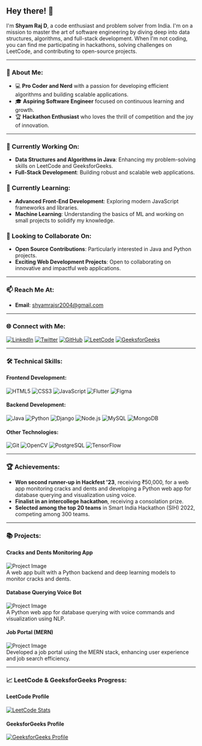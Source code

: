 ## Hey there! 👋

I'm **Shyam Raj D**, a code enthusiast and problem solver from India. I'm on a mission to master the art of software engineering by diving deep into data structures, algorithms, and full-stack development. When I'm not coding, you can find me participating in hackathons, solving challenges on LeetCode, and contributing to open-source projects.

---

### 🌱 About Me:
- 💻 **Pro Coder and Nerd** with a passion for developing efficient algorithms and building scalable applications.
- 🎓 **Aspiring Software Engineer** focused on continuous learning and growth.
- 🏆 **Hackathon Enthusiast** who loves the thrill of competition and the joy of innovation.

---

### 🔭 Currently Working On:
- **Data Structures and Algorithms in Java**: Enhancing my problem-solving skills on LeetCode and GeeksforGeeks.
- **Full-Stack Development**: Building robust and scalable web applications.

### 🌱 Currently Learning:
- **Advanced Front-End Development**: Exploring modern JavaScript frameworks and libraries.
- **Machine Learning**: Understanding the basics of ML and working on small projects to solidify my knowledge.

### 👯 Looking to Collaborate On:
- **Open Source Contributions**: Particularly interested in Java and Python projects.
- **Exciting Web Development Projects**: Open to collaborating on innovative and impactful web applications.

---

### 📫 Reach Me At:
- **Email**: [shyamrajsr2004@gmail.com](mailto:shyamrajsr2004@gmail.com)

---

### 🌐 Connect with Me:
[![LinkedIn](https://img.shields.io/badge/-LinkedIn-blue?style=flat-square&logo=LinkedIn&logoColor=white&link=https://www.linkedin.com/in/yourusername)](https://www.linkedin.com/in/yourusername)
[![Twitter](https://img.shields.io/badge/-Twitter-blue?style=flat-square&logo=Twitter&logoColor=white&link=https://twitter.com/yourusername)](https://twitter.com/yourusername)
[![GitHub](https://img.shields.io/badge/-GitHub-black?style=flat-square&logo=github&logoColor=white&link=https://github.com/yourusername)](https://github.com/yourusername)
[![LeetCode](https://img.shields.io/badge/-LeetCode-FFA116?style=flat-square&logo=leetcode&logoColor=black&link=https://leetcode.com/yourusername)](https://leetcode.com/yourusername)
[![GeeksforGeeks](https://img.shields.io/badge/-GeeksforGeeks-0F9D58?style=flat-square&logo=geeksforgeeks&logoColor=white&link=https://auth.geeksforgeeks.org/user/yourusername)](https://auth.geeksforgeeks.org/user/yourusername)

---

### 🛠️ Technical Skills:

#### Frontend Development:
![HTML5](https://img.shields.io/badge/-HTML5-E34F26?style=flat-square&logo=html5&logoColor=white)
![CSS3](https://img.shields.io/badge/-CSS3-1572B6?style=flat-square&logo=css3&logoColor=white)
![JavaScript](https://img.shields.io/badge/-JavaScript-F7DF1E?style=flat-square&logo=javascript&logoColor=black)
![Flutter](https://img.shields.io/badge/-Flutter-02569B?style=flat-square&logo=flutter)
![Figma](https://img.shields.io/badge/-Figma-F24E1E?style=flat-square&logo=figma&logoColor=white)

#### Backend Development:
![Java](https://img.shields.io/badge/-Java-007396?style=flat-square&logo=java&logoColor=white)
![Python](https://img.shields.io/badge/-Python-3776AB?style=flat-square&logo=python&logoColor=white)
![Django](https://img.shields.io/badge/-Django-092E20?style=flat-square&logo=django&logoColor=white)
![Node.js](https://img.shields.io/badge/-Node.js-339933?style=flat-square&logo=node.js&logoColor=white)
![MySQL](https://img.shields.io/badge/-MySQL-4479A1?style=flat-square&logo=mysql&logoColor=white)
![MongoDB](https://img.shields.io/badge/-MongoDB-47A248?style=flat-square&logo=mongodb&logoColor=white)

#### Other Technologies:
![Git](https://img.shields.io/badge/-Git-F05032?style=flat-square&logo=git&logoColor=white)
![OpenCV](https://img.shields.io/badge/-OpenCV-5C3EE8?style=flat-square&logo=opencv&logoColor=white)
![PostgreSQL](https://img.shields.io/badge/-PostgreSQL-336791?style=flat-square&logo=postgresql&logoColor=white)
![TensorFlow](https://img.shields.io/badge/-TensorFlow-FF6F00?style=flat-square&logo=tensorflow&logoColor=white)

---

### 🏆 Achievements:
- **Won second runner-up in Hackfest '23**, receiving ₹50,000, for a web app monitoring cracks and dents and developing a Python web app for database querying and visualization using voice.
- **Finalist in an intercollege hackathon**, receiving a consolation prize.
- **Selected among the top 20 teams** in Smart India Hackathon (SIH) 2022, competing among 300 teams.

---

### 📚 Projects:
#### Cracks and Dents Monitoring App
![Project Image](https://via.placeholder.com/250)  
A web app built with a Python backend and deep learning models to monitor cracks and dents.

#### Database Querying Voice Bot
![Project Image](https://via.placeholder.com/250)  
A Python web app for database querying with voice commands and visualization using NLP.

#### Job Portal (MERN)
![Project Image](https://via.placeholder.com/250)  
Developed a job portal using the MERN stack, enhancing user experience and job search efficiency.

---

### 📈 LeetCode & GeeksforGeeks Progress:
#### LeetCode Profile
[![LeetCode Stats](https://leetcode-stats-api.herokuapp.com/username)](https://leetcode.com/yourusername)

#### GeeksforGeeks Profile
[![GeeksforGeeks Profile](https://geeksforgeeks-profile.herokuapp.com/username)](https://auth.geeksforgeeks.org/user/yourusername)
